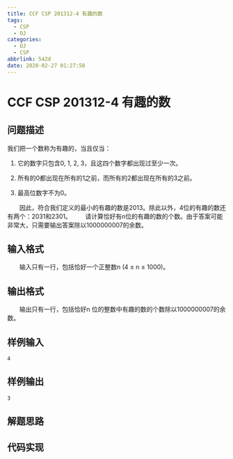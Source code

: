 ```yaml
---
title: CCF CSP 201312-4 有趣的数
tags:
  - CSP
  - OJ
categories: 
  - OJ
  - CSP
abbrlink: 542d
date: 2020-02-27 01:27:58
---
```


# CCF CSP 201312-4 有趣的数

## 问题描述

我们把一个数称为有趣的，当且仅当：

1. 它的数字只包含0, 1, 2, 3，且这四个数字都出现过至少一次。
   
2. 所有的0都出现在所有的1之前，而所有的2都出现在所有的3之前。
   
3. 最高位数字不为0。
   
　　因此，符合我们定义的最小的有趣的数是2013。除此以外，4位的有趣的数还有两个：2031和2301。
　　请计算恰好有n位的有趣的数的个数。由于答案可能非常大，只需要输出答案除以1000000007的余数。

## 输入格式

　　输入只有一行，包括恰好一个正整数n (4 ≤ n ≤ 1000)。

## 输出格式

　　输出只有一行，包括恰好n 位的整数中有趣的数的个数除以1000000007的余数。

## 样例输入

```
4
```

## 样例输出

```
3
```

## 解题思路


## 代码实现

